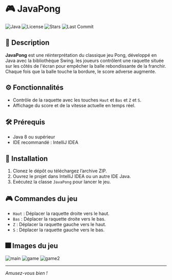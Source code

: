 # 🎮 JavaPong

![Java](https://img.shields.io/badge/language-Java-orange.svg)
![License](https://img.shields.io/badge/license-MIT-green.svg)
![Stars](https://img.shields.io/github/stars/AlexysGromard/JavaPong?style=social)
![Last Commit](https://img.shields.io/github/last-commit/AlexysGromard/JavaPong)

## 📌 Description

**JavaPong** est une réinterprétation du classique jeu Pong, développé en Java avec la bibliothèque Swing. les joueurs contrôlent une raquette située sur les côtés de l'écran pour empêcher la balle rebondissante de la franchir. Chaque fois que la balle touche la bordure, le score adverse augmente.

## ⚙️ Fonctionnalités

- Contrôle de la raquette avec les touches `Haut` et `Bas` et `Z` et `S`.
- Affichage du score et de la vitesse actuelle en temps réel.

## 🛠️ Prérequis

- Java 8 ou supérieur
- IDE recommandé : IntelliJ IDEA

## 🚀 Installation

1. Clonez le dépôt ou téléchargez l’archive ZIP.
2. Ouvrez le projet dans IntelliJ IDEA ou un autre IDE Java.
3. Exécutez la classe `JavaPong` pour lancer le jeu.

## 🎮 Commandes du jeu

- `Haut` : Déplacer la raquette droite vers le haut.
- `Bas` : Déplacer la raquette droite vers le bas.
- `Z` : Déplacer la raquette gauche vers le haut.
- `S` : Déplacer la raquette gauche vers le bas.

## 🎆 Images du jeu
![main](https://github.com/user-attachments/assets/4a7c6384-f0c5-4d45-b82d-a7553c837bd6)
![game](https://github.com/user-attachments/assets/76bd3d49-fb86-4b5f-8c5a-a4e071c9ece8)
![game2](https://github.com/user-attachments/assets/1504e6db-dbea-4b39-84f0-a4161f2325ae)

---

*Amusez-vous bien !*
